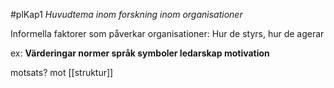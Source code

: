 #plKap1 
*Huvudtema inom forskning inom organisationer*

Informella faktorer som påverkar organisationer: Hur de styrs, hur de agerar

ex: **Värderingar normer språk symboler ledarskap motivation**

motsats? mot [[struktur]]